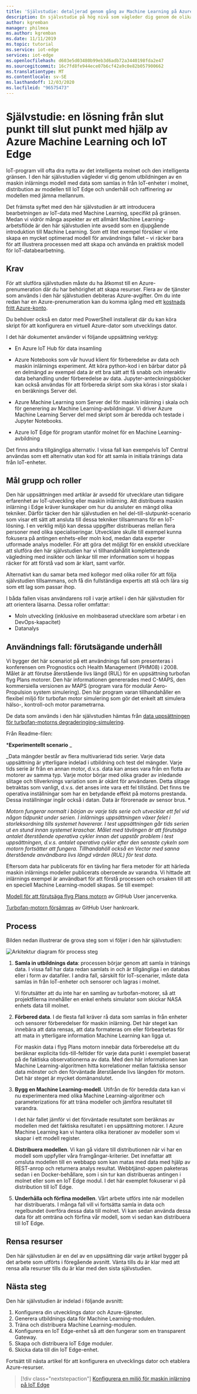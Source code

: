 ```yaml
---
title: 'Självstudie: detaljerad genom gång av Machine Learning på Azure IoT Edge'
description: En självstudie på hög nivå som vägleder dig genom de olika aktiviteterna som behövs för att skapa en slut punkt till slut punkt, maskin inlärning i gräns scenariot.
author: kgremban
manager: philmea
ms.author: kgremban
ms.date: 11/11/2019
ms.topic: tutorial
ms.service: iot-edge
services: iot-edge
ms.openlocfilehash: d603e5d03480b99eb3d6adb72a3440198fda2e47
ms.sourcegitcommit: 16c7fd8fe944ece07b6cf42a9c0e82b057900662
ms.translationtype: MT
ms.contentlocale: sv-SE
ms.lasthandoff: 12/03/2020
ms.locfileid: "96575473"
---
```

# <a name="tutorial-an-end-to-end-solution-using-azure-machine-learning-and-iot-edge"></a>Självstudie: en lösning från slut punkt till slut punkt med hjälp av Azure Machine Learning och IoT Edge

IoT-program vill ofta dra nytta av det intelligenta molnet och den intelligenta gränsen. I den här självstudien vägleder vi dig genom utbildningen av en maskin inlärnings modell med data som samlas in från IoT-enheter i molnet, distribution av modellen till IoT Edge och underhåll och raffinering av modellen med jämna mellanrum.

Det främsta syftet med den här självstudien är att introducera bearbetningen av IoT-data med Machine Learning, specifikt på gränsen. Medan vi vidrör många aspekter av ett allmänt Machine Learning-arbetsflöde är den här självstudien inte avsedd som en djupgående introduktion till Machine Learning. Som ett litet exempel försöker vi inte skapa en mycket optimerad modell för användnings fallet – vi räcker bara för att illustrera processen med att skapa och använda en praktisk modell för IoT-databearbetning.

## <a name="prerequisites"></a>Krav

För att slutföra självstudien måste du ha åtkomst till en Azure-prenumeration där du har behörighet att skapa resurser. Flera av de tjänster som används i den här självstudien debiteras Azure-avgifter. Om du inte redan har en Azure-prenumeration kan du komma igång med ett [kostnads fritt Azure-konto](https://azure.microsoft.com/offers/ms-azr-0044p/).

Du behöver också en dator med PowerShell installerat där du kan köra skript för att konfigurera en virtuell Azure-dator som utvecklings dator.

I det här dokumentet använder vi följande uppsättning verktyg:

* En Azure IoT Hub för data insamling

* Azure Notebooks som vår huvud klient för förberedelse av data och maskin inlärnings experiment. Att köra python-kod i en bärbar dator på en delmängd av exempel data är ett bra sätt att få snabb och interaktiv data behandling under förberedelse av data. Jupyter-anteckningsböcker kan också användas för att förbereda skript som ska köras i stor skala i en beräknings Server del.

* Azure Machine Learning som Server del för maskin inlärning i skala och för generering av Machine Learning-avbildningar. Vi driver Azure Machine Learning Server del med skript som är beredda och testade i Jupyter Notebooks.

* Azure IoT Edge för program utanför molnet för en Machine Learning-avbildning

Det finns andra tillgängliga alternativ. I vissa fall kan exempelvis IoT Central användas som ett alternativ utan kod för att samla in initiala tränings data från IoT-enheter.

## <a name="target-audience-and-roles"></a>Mål grupp och roller

Den här uppsättningen med artiklar är avsedd för utvecklare utan tidigare erfarenhet av IoT-utveckling eller maskin inlärning. Att distribuera maskin inlärning i Edge kräver kunskaper om hur du ansluter en mängd olika tekniker. Därför täcker den här självstudien en hel del-till-slutpunkt-scenario som visar ett sätt att ansluta till dessa tekniker tillsammans för en IoT-lösning. I en verklig miljö kan dessa uppgifter distribueras mellan flera personer med olika specialiseringar. Utvecklare skulle till exempel kunna fokusera på antingen enhets-eller moln kod, medan data experter utformade analys modeller. För att göra det möjligt för en enskild utvecklare att slutföra den här självstudien har vi tillhandahållit kompletterande vägledning med insikter och länkar till mer information som vi hoppas räcker för att förstå vad som är klart, samt varför.

Alternativt kan du samar beta med kollegor med olika roller för att följa självstudien tillsammans, och få din fullständiga expertis att stå och lära sig som ett lag som passar ihop.

I båda fallen visas användarens roll i varje artikel i den här självstudien för att orientera läsarna. Dessa roller omfattar:

* Moln utveckling (inklusive en molnbaserad utvecklare som arbetar i en DevOps-kapacitet)
* Datanalys

## <a name="use-case-predictive-maintenance"></a>Användnings fall: förutsägande underhåll

Vi bygger det här scenariot på ett användnings fall som presenteras i konferensen om Prognostics och Health Management (PHM08) i 2008. Målet är att förutse återstående livs längd (RUL) för en uppsättning turbofan flyg Plans motorer. Den här informationen genererades med C-MAPS, den kommersiella versionen av MAPS (program vara för modulär Aero-Propulsion system simulering). Den här program varan tillhandahåller en flexibel miljö för turbofan motor simulering som gör det enkelt att simulera hälso-, kontroll-och motor parametrarna.

De data som används i den här självstudien hämtas från [data uppsättningen för turbofan-motorns degraderinging-simulering](https://ti.arc.nasa.gov/tech/dash/groups/pcoe/prognostic-data-repository/#turbofan).

Från Readme-filen:

***Experimentellt scenario** _

_Data mängder består av flera multivarierad tids serier. Varje data uppsättning är ytterligare indelad i utbildning och test del mängder. Varje tids serie är från en annan motor, d.v.s. data kan anses vara från en flotta av motorer av samma typ. Varje motor börjar med olika grader av inledande slitage och tillverknings variation som är okänt för användaren. Detta slitage betraktas som vanligt, d.v.s. det anses inte vara ett fel tillstånd. Det finns tre operativa inställningar som har en betydande effekt på motorns prestanda. Dessa inställningar ingår också i datan. Data är förorenade av sensor brus. *

*Motorn fungerar normalt i början av varje tids serie och utvecklar ett fel vid någon tidpunkt under serien. I inlärnings uppsättningen växer felet i storleksordning tills systemet havererar. I test uppsättningen går tids serien ut en stund innan systemet kraschar. Målet med tävlingen är att förutsäga antalet återstående operativa cykler innan det uppstår problem i test uppsättningen, d.v.s. antalet operativa cykler efter den senaste cykeln som motorn fortsätter att fungera. Tillhandahöll också en Vector med sanna återstående användbara livs längd värden (RUL) för test data.*

Eftersom data har publicerats för en tävling har flera metoder för att härleda maskin inlärnings modeller publicerats oberoende av varandra. Vi hittade att inlärnings exempel är användbart för att förstå processen och orsaken till att en speciell Machine Learning-modell skapas. Se till exempel:

[Modell för att förutsäga flyg Plans motorn](https://github.com/jancervenka/turbofan_failure) av GitHub User jancervenka.

[Turbofan-motorn försämras](https://github.com/hankroark/Turbofan-Engine-Degradation) av GitHub User hankroark.

## <a name="process"></a>Process

Bilden nedan illustrerar de grova steg som vi följer i den här självstudien:

![Arkitektur diagram för process steg](media/tutorial-machine-learning-edge-01-intro/tutorial-steps-overview.png)

1. **Samla in utbildnings data**: processen börjar genom att samla in tränings data. I vissa fall har data redan samlats in och är tillgängliga i en databas eller i form av datafiler. I andra fall, särskilt för IoT-scenarier, måste data samlas in från IoT-enheter och sensorer och lagras i molnet.

   Vi förutsätter att du inte har en samling av turbofan-motorer, så att projektfilerna innehåller en enkel enhets simulator som skickar NASA enhets data till molnet.

1. **Förbered data**. I de flesta fall kräver rå data som samlas in från enheter och sensorer förberedelser för maskin inlärning. Det här steget kan innebära att data rensas, att data formateras om eller förbearbetas för att mata in ytterligare information Machine Learning kan ligga ut.

   För maskin data i flyg Plans motorn innebär data förberedelse att du beräknar explicita tids-till-feltider för varje data punkt i exemplet baserat på de faktiska observationerna av data. Med den här informationen kan Machine Learning-algoritmen hitta korrelationer mellan faktiska sensor data mönster och den förväntade återstående livs längden för motorn. Det här steget är mycket domänanslutet.

1. **Bygg en Machine Learning-modell**. Utifrån de för beredda data kan vi nu experimentera med olika Machine Learning-algoritmer och parameterizations för att träna modeller och jämföra resultatet till varandra.

   I det här fallet jämför vi det förväntade resultatet som beräknas av modellen med det faktiska resultatet i en uppsättning motorer. I Azure Machine Learning kan vi hantera olika iterationer av modeller som vi skapar i ett modell register.

1. **Distribuera modellen**. Vi kan gå vidare till distributionen när vi har en modell som uppfyller våra framgångar-kriterier. Det innefattar att omsluta modellen till en webbapp som kan matas med data med hjälp av REST-anrop och returnera analys resultat. Webbtjänst-appen paketeras sedan i en Docker-behållare, som i sin tur kan distribueras antingen i molnet eller som en IoT Edge modul. I det här exemplet fokuserar vi på distribution till IoT Edge.

1. **Underhålla och förfina modellen**. Vårt arbete utförs inte när modellen har distribuerats. I många fall vill vi fortsätta samla in data och regelbundet överföra dessa data till molnet. Vi kan sedan använda dessa data för att omträna och förfina vår modell, som vi sedan kan distribuera till IoT Edge.

## <a name="clean-up-resources"></a>Rensa resurser

Den här självstudien är en del av en uppsättning där varje artikel bygger på det arbete som utförts i föregående avsnitt. Vänta tills du är klar med att rensa alla resurser tills du är klar med den sista självstudien.

## <a name="next-steps"></a>Nästa steg

Den här självstudien är indelad i följande avsnitt:

1. Konfigurera din utvecklings dator och Azure-tjänster.
2. Generera utbildnings data för Machine Learning-modulen.
3. Träna och distribuera Machine Learning-modulen.
4. Konfigurera en IoT Edge-enhet så att den fungerar som en transparent Gateway.
5. Skapa och distribuera IoT Edge moduler.
6. Skicka data till din IoT Edge-enhet.

Fortsätt till nästa artikel för att konfigurera en utvecklings dator och etablera Azure-resurser.

> [!div class="nextstepaction"]
> [Konfigurera en miljö för maskin inlärning på IoT Edge](tutorial-machine-learning-edge-02-prepare-environment.md)